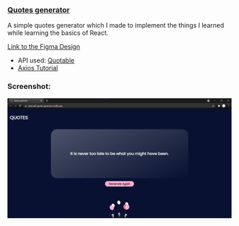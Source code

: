 ### [Quotes generator](https://swarnalii-quotes-generator.netlify.app/)

A simple quotes generator which I made to implement the things I learned while learning the basics of React. 

[Link to the Figma Design](https://www.figma.com/file/ORIPsCBHFhUu65a4uFZrmm/quotes-generator?node-id=19%3A230)

- API used: [Quotable](https://github.com/lukePeavey/quotable)
- [Axios Tutorial](https://www.digitalocean.com/community/tutorials/react-axios-react)


### Screenshot:

![quotes-gen](https://github.com/swarnalii/Quotes-generator/blob/main/imgs/quotes-gen.png)